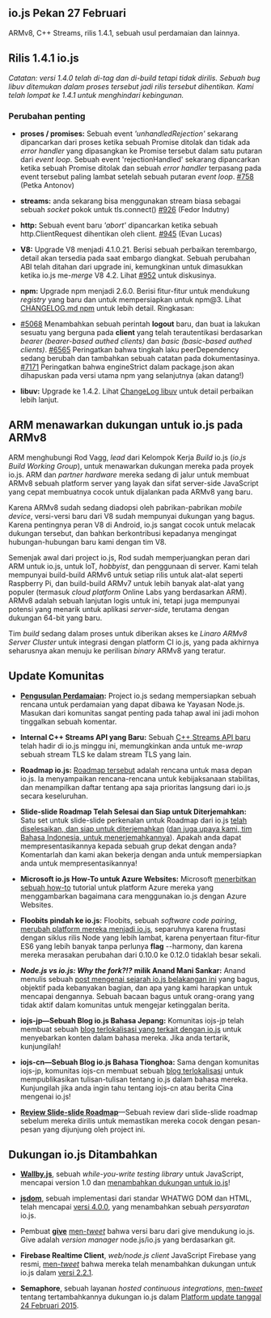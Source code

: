 ## io.js Pekan 27 Februari

ARMv8, C++ Streams, rilis 1.4.1, sebuah usul perdamaian dan lainnya.

## Rilis 1.4.1 io.js

*Catatan: versi 1.4.0 telah di-tag dan di-build tetapi tidak dirilis. Sebuah bug libuv ditemukan dalam proses tersebut jadi rilis tersebut dihentikan. Kami telah lompat ke 1.4.1 untuk menghindari kebingunan.*

### Perubahan penting

* **proses / promises:** Sebuah event *'unhandledRejection'* sekarang dipancarkan dari proses ketika sebuah Promise ditolak dan tidak ada *error handler* yang dipasangkan ke Promise tersebut dalam satu putaran dari *event loop*. Sebuah event 'rejectionHandled' sekarang dipancarkan ketika sebuah Promise ditolak dan sebuah *error handler* terpasang pada event tersebut paling lambat setelah sebuah putaran *event loop*. [#758](https://github.com/iojs/io.js/pull/758) (Petka Antonov)

* **streams:** anda sekarang bisa menggunakan stream biasa sebagai sebuah *socket* pokok untuk tls.connect() [#926](https://github.com/iojs/io.js/pull/926) (Fedor Indutny)

* **http:** Sebuah event baru *'abort'* dipancarkan ketika sebuah http.ClientRequest dihentikan oleh client. [#945](https://github.com/iojs/io.js/pull/945) (Evan Lucas)

* **V8:** Upgrade V8 menjadi 4.1.0.21. Berisi sebuah perbaikan terembargo, detail akan tersedia pada saat embargo diangkat. Sebuah perubahan ABI telah ditahan dari upgrade ini, kemungkinan untuk dimasukkan ketika io.js me-*merge* V8 4.2. Lihat [#952](https://github.com/iojs/io.js/pull/952) untuk diskusinya.

* **npm:** Upgrade npm menjadi 2.6.0. Berisi fitur-fitur untuk mendukung *registry* yang baru dan untuk mempersiapkan untuk npm@3. Lihat [CHANGELOG.md npm](https://github.com/npm/npm/blob/master/CHANGELOG.md#v260-2015-02-12) untuk lebih detail. Ringkasan: 

* [#5068](https://github.com/npm/npm/issues/5068) Menambahkan sebuah perintah **logout** baru, dan buat ia lakukan sesuatu yang berguna pada **client** yang telah terautentikasi berdasarkan *bearer (bearer-based authed clients)* dan *basic (basic-based authed clients)*. [#6565](https://github.com/npm/npm/issues/6565) Peringatkan bahwa tingkah laku peerDependency sedang berubah dan tambahkan sebuah catatan pada dokumentasinya. [#7171](https://github.com/npm/npm/issues/7171) Peringatkan bahwa engineStrict dalam package.json akan dihapuskan pada versi utama npm yang selanjutnya (akan datang!)

* **libuv:** Upgrade ke 1.4.2. Lihat [ChangeLog libuv](https://github.com/libuv/libuv/blob/v1.x/ChangeLog) untuk detail perbaikan lebih lanjut.

## ARM menawarkan dukungan untuk io.js pada ARMv8

ARM menghubungi Rod Vagg, *lead* dari Kelompok Kerja *Build* io.js (*io.js Build Working Group*), untuk menawarkan dukungan mereka pada proyek io.js. ARM dan *partner hardware* mereka sedang di jalur untuk membuat ARMv8 sebuah platform server yang layak dan sifat server-side JavaScript yang cepat membuatnya cocok untuk dijalankan pada ARMv8 yang baru.

Karena ARMv8 sudah sedang diadopsi oleh pabrikan-pabrikan *mobile device*, versi-versi baru dari V8 sudah mempunyai dukungan yang bagus. Karena pentingnya peran V8 di Android, io.js sangat cocok untuk melacak dukungan tersebut, dan bahkan berkontribusi kepadanya mengingat hubungan-hubungan baru kami dengan tim V8.

Semenjak awal dari project io.js, Rod sudah memperjuangkan peran dari ARM untuk io.js, untuk IoT, *hobbyist*, dan penggunaan di server. Kami telah mempunyai build-build ARMv6 untuk setiap rilis untuk alat-alat seperti Raspberry Pi, dan build-build ARMv7 untuk lebih banyak alat-alat yang populer (termasuk *cloud platform* Online Labs yang berdasarkan ARM). ARMv8 adalah sebuah lanjutan logis untuk ini, tetapi juga mempunyai potensi yang menarik untuk aplikasi *server-side*, terutama dengan dukungan 64-bit yang baru.

Tim *build* sedang dalam proses untuk diberikan akses ke *Linaro ARMv8 Server Cluster* untuk integrasi dengan platform CI io.js, yang pada akhirnya seharusnya akan menuju ke perilisan *binary* ARMv8 yang teratur.

## Update Komunitas

* **[Pengusulan Perdamaian](https://github.com/iojs/io.js/issues/978):** Project io.js sedang mempersiapkan sebuah rencana untuk perdamaian yang dapat dibawa ke Yayasan Node.js. Masukan dari komunitas sangat penting pada tahap awal ini jadi mohon tinggalkan sebuah komentar.

* **Internal C++ Streams API yang Baru:** Sebuah [C++ Streams API baru](https://github.com/iojs/io.js/commit/b9686233fc0be679d7ba1262b611711629ee334e) telah hadir di io.js minggu ini, memungkinkan anda untuk me-*wrap* sebuah stream TLS ke dalam stream TLS yang lain.

* **Roadmap io.js:** [Roadmap tersebut](https://github.com/iojs/io.js/blob/v1.x/ROADMAP.md) adalah rencana untuk masa depan io.js. Ia menyampaikan rencana-rencana untuk kebijaksanaan stabilitas, dan menampilkan daftar tentang apa saja prioritas langsung dari io.js secara keseluruhan.

* **Slide-slide Roadmap Telah Selesai dan Siap untuk Diterjemahkan:** Satu set untuk slide-slide perkenalan untuk Roadmap dari io.js [telah diselesaikan, dan siap untuk diterjemahkan](https://github.com/iojs/roadmap/issues/18) ([dan juga upaya kami, tim Bahasa Indonesia, untuk menerjemahkannya](https://github.com/iojs/iojs-id/issues/11)). Apakah anda dapat mempresentasikannya kepada sebuah grup dekat dengan anda? Komentarlah dan kami akan bekerja dengan anda untuk mempersiapkan anda untuk mempresentasikannya!

* **Microsoft io.js How-To untuk Azure Websites:** Microsoft [menerbitkan sebuah how-to](http://azure.microsoft.com/en-us/documentation/articles/web-sites-nodejs-iojs/) tutorial untuk platform Azure mereka yang menggambarkan bagaimana cara menggunakan io.js dengan Azure Websites.

* **Floobits pindah ke io.js:** Floobits, sebuah *software code pairing*, [merubah platform mereka menjadi io.js](https://news.floobits.com/2015/02/23/on-moving-to-io.js/), separuhnya karena frustasi dengan siklus rilis Node yang lebih lambat, karena penyertaan fitur-fitur ES6 yang lebih banyak tanpa perlunya **flag** --harmony, dan karena mereka merasakan perubahan dari 0.10.0 ke 0.12.0 tidaklah besar sekali.

* ***Node.js vs io.js: Why the fork?!?*** **milik Anand Mani Sankar:** Anand menulis sebuah [post mengenai sejarah io.js belakangan ini](http://anandmanisankar.com/posts/nodejs-iojs-why-the-fork/#.VO82hE60PVw.twitter) yang bagus, objektif pada kebanyakan bagian, dan apa yang kami harapkan untuk mencapai dengannya. Sebuah bacaan bagus untuk orang-orang yang tidak aktif dalam komunitas untuk mengejar ketinggalan berita.

* **iojs-jp—Sebuah Blog io.js Bahasa Jepang:** Komunitas iojs-jp telah membuat sebuah [blog terlokalisasi yang terkait dengan io.js](http://blog.iojs.jp/) untuk menyebarkan konten dalam bahasa mereka. Jika anda tertarik, kunjungilah!

* **iojs-cn—Sebuah Blog io.js Bahasa Tionghoa:** Sama dengan komunitas iojs-jp, komunitas iojs-cn membuat sebuah [blog terlokalisasi](http://cn.iojs.org/) untuk mempublikasikan tulisan-tulisan tentang io.js dalam bahasa mereka. Kunjungilah jika anda ingin tahu tentang iojs-cn atau berita Cina mengenai io.js!

* [**Review Slide-slide Roadmap**](https://www.youtube.com/watch?v=etI_UD4wXlo)—Sebuah review dari slide-slide roadmap sebelum mereka dirilis untuk memastikan mereka cocok dengan pesan-pesan yang dijunjung oleh project ini.

## Dukungan io.js Ditambahkan

* [**Wallby.js**](http://wallabyjs.com/), sebuah *while-you-write testing library* untuk JavaScript, mencapai version 1.0 dan [menambahkan dukungan untuk io.js](http://dm.gl/2015/02/23/wallaby-version-one/)!

* [**jsdom**](https://github.com/tmpvar/jsdom), sebuah implementasi dari standar WHATWG DOM dan HTML, telah mencapai [versi 4.0.0](https://github.com/tmpvar/jsdom/blob/master/Changelog.md#400), yang menambahkan sebuah *persyaratan* io.js.

* Pembuat [**give**](https://github.com/mmalecki/give) [men-*tweet*](https://twitter.com/maciejmalecki/status/569629100215816192) bahwa versi baru dari give mendukung io.js. Give adalah *version manager* node.js/io.js yang berdasarkan git.

* **Firebase Realtime Client**, *web/node.js client* JavaScript Firebase yang resmi, [men-*tweet*](https://twitter.com/FirebaseRelease/status/570000737343647744) bahwa mereka telah menambahkan dukungan untuk io.js dalam [versi 2.2.1](https://www.firebase.com/docs/web/changelog.html#section-realtime-client).

* **Semaphore**, sebuah layanan *hosted continuous integrations*, [men-*tweet*](https://twitter.com/semaphoreapp/status/570987355005431809) tentang tertambahkannya dukungan io.js dalam [Platform update tanggal 24 Februari 2015](https://semaphoreapp.com/blog/2015/02/17/platform-update-on-february-24th.html?utm_source=twitter&utm_medium=social&utm_content=platform_update_launch&utm_campaign=platformupdate).
